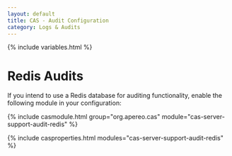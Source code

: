 ```yaml
---
layout: default
title: CAS - Audit Configuration
category: Logs & Audits
---
```

{% include variables.html %}

# Redis Audits

If you intend to use a Redis database for auditing functionality, enable the following module in your configuration:

{% include casmodule.html group="org.apereo.cas" module="cas-server-support-audit-redis" %}

{% include casproperties.html modules="cas-server-support-audit-redis" %}

